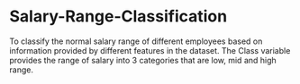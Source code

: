 # Salary-Range-Classification
To classify the normal salary range of different employees based on information provided by different features in the dataset. The Class variable provides the range of salary into 3 categories that are low, mid and high range.
